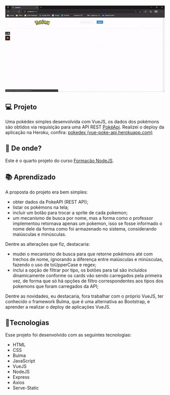 ![](https://github.com/caiohscruz/pokedex-vue-formacao-nodejs/blob/master/public/app.gif?raw=true)

## :computer: Projeto

Uma pokédex simples desenvolvida com VueJS, os dados dos pokémons são obtidos via requisição para uma API REST [PokéApi](https://pokeapi.co). Realizei o deploy da aplicação na Heroku, confira: [pokedex (vue-poke-api.herokuapp.com)](https://vue-poke-api.herokuapp.com/)

## :satellite: De onde?

Este é o quarto projeto do curso [Formação NodeJS](https://www.udemy.com/course/formacao-nodejs/).

## :books: Aprendizado

A proposta do projeto era bem simples:
- obter dados da PokeAPI (REST API);
- listar os pokémons na tela;
- incluir um botão para trocar a sprite de cada pokemon;
- um mecanismo de busca por nome, mas a forma como o professor implementou retornava apenas um pokemon, isso se fosse informado o nome dele da forma como foi armazenado no sistema, considerando maiúsculas e minúsculas.

Dentre as alterações que fiz, destacaria:
- mudei o mecanismo de busca para que retorne pokémons até com trechos de nome, ignorando a diferença entre maiúsculas e minúsculas, fazendo o uso de toUpperCase e regex;
- inclui a opção de filtrar por tipo, os botões para tal são incluídos dinamicamente conforme os cards vão sendo carregados pela primeira vez, de forma que só há opções de filtro correspondentes aos tipos dos pokemons que foram carregados da API;

Dentre as novidades, eu destacaria, fora trabalhar com o próprio VueJS, ter conhecido o framework Bulma, que é uma alternativa ao Bootstrap, e aprender a realizar o deploy de aplicações VueJS.

## :rocket:Tecnologias

Esse projeto foi desenvolvido com as seguintes tecnologias:

- HTML
- CSS
- Bulma
- JavaScript
- VueJS
- NodeJS
- Express
- Axios
- Serve-Static
